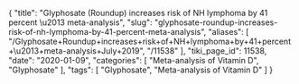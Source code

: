{
    "title": "Glyphosate (Roundup) increases risk of NH lymphoma by 41 percent \u2013 meta-analysis",
    "slug": "glyphosate-roundup-increases-risk-of-nh-lymphoma-by-41-percent-meta-analysis",
    "aliases": [
        "/Glyphosate+Roundup+increases+risk+of+NH+lymphoma+by+41+percent+\u2013+meta-analysis+July+2019",
        "/11538"
    ],
    "tiki_page_id": 11538,
    "date": "2020-01-09",
    "categories": [
        "Meta-analysis of Vitamin D",
        "Glyphosate"
    ],
    "tags": [
        "Glyphosate",
        "Meta-analysis of Vitamin D"
    ]
}